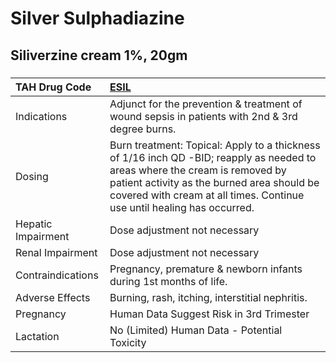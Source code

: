 # Silver Sulphadiazine

## Siliverzine cream 1%, 20gm

##### 

| TAH Drug Code      | [ESIL](https://www.tahsda.org.tw/drugs/hissearch.php?drug_code=ESIL)                                                                                                                                                                                 |
|:-------------------|:-----------------------------------------------------------------------------------------------------------------------------------------------------------------------------------------------------------------------------------------------------|
| Indications        | Adjunct for the prevention & treatment of wound sepsis in patients with 2nd & 3rd degree burns.                                                                                                                                                      |
| Dosing             | Burn treatment: Topical: Apply to a thickness of 1/16 inch QD -BID; reapply as needed to areas where the cream is removed by patient activity as the burned area should be covered with cream at all times. Continue use until healing has occurred. |
| Hepatic Impairment | Dose adjustment not necessary                                                                                                                                                                                                                        |
| Renal Impairment   | Dose adjustment not necessary                                                                                                                                                                                                                        |
| Contraindications  | Pregnancy, premature & newborn infants during 1st months of life.                                                                                                                                                                                    |
| Adverse Effects    | Burning, rash, itching, interstitial nephritis.                                                                                                                                                                                                      |
| Pregnancy          | Human Data Suggest Risk in 3rd Trimester                                                                                                                                                                                                             |
| Lactation          | No (Limited) Human Data - Potential Toxicity                                                                                                                                                                                                         |

